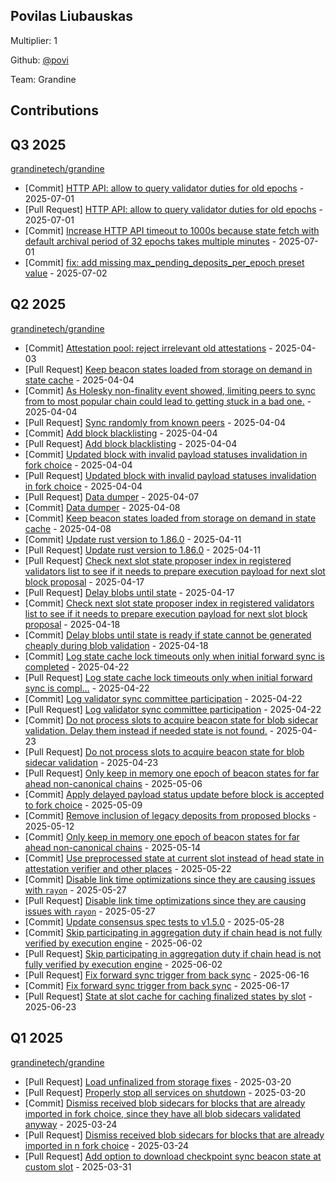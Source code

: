 
## Povilas Liubauskas
Multiplier: 1

Github: [@povi](https://github.com/povi)

Team: Grandine

## Contributions

## Q3 2025


[grandinetech/grandine](https://github.com/grandinetech/grandine)
* [Commit] [HTTP API: allow to query validator duties for old epochs](https://github.com/grandinetech/grandine/commit/4e9bc0163f566baf4f4d1cb9f451572b736648e0) - 2025-07-01
* [Pull Request] [HTTP API: allow to query validator duties for old epochs](https://github.com/grandinetech/grandine/pull/244) - 2025-07-01
* [Commit] [Increase HTTP API timeout to 1000s because state fetch with default archival period of 32 epochs takes multiple minutes](https://github.com/grandinetech/grandine/commit/97c8eff762a8326bdfdf0d5710019256f721eee2) - 2025-07-01
* [Commit] [fix: add missing max_pending_deposits_per_epoch preset value](https://github.com/grandinetech/grandine/commit/2bb1fc6c7f69de945b1500ba5979565423f0ec9f) - 2025-07-02
## Q2 2025


[grandinetech/grandine](https://github.com/grandinetech/grandine)
* [Commit] [Attestation pool: reject irrelevant old attestations](https://github.com/grandinetech/grandine/commit/79277a2a69d888544fb591613d9c03deef971ebf) - 2025-04-03
* [Pull Request] [Keep beacon states loaded from storage on demand in state cache](https://github.com/grandinetech/grandine/pull/160) - 2025-04-04
* [Commit] [As Holesky non-finality event showed, limiting peers to sync from to most popular chain could lead to getting stuck in a bad one.](https://github.com/grandinetech/grandine/commit/d9e759cdf5df2d7eac5622d80bc7fae1d22e14d9) - 2025-04-04
* [Pull Request] [Sync randomly from known peers](https://github.com/grandinetech/grandine/pull/158) - 2025-04-04
* [Commit] [Add block blacklisting](https://github.com/grandinetech/grandine/commit/e155226eccae2861fb56d0e22ae40eae85e79080) - 2025-04-04
* [Pull Request] [Add block blacklisting](https://github.com/grandinetech/grandine/pull/155) - 2025-04-04
* [Commit] [Updated block with invalid payload statuses invalidation in fork choice](https://github.com/grandinetech/grandine/commit/3648ccb37224964b750c47a77916b1249f9d2d8a) - 2025-04-04
* [Pull Request] [Updated block with invalid payload statuses invalidation in fork choice](https://github.com/grandinetech/grandine/pull/154) - 2025-04-04
* [Pull Request] [Data dumper](https://github.com/grandinetech/grandine/pull/163) - 2025-04-07
* [Commit] [Data dumper](https://github.com/grandinetech/grandine/commit/47b771c7147af84296154ed401db0dabc50208e2) - 2025-04-08
* [Commit] [Keep beacon states loaded from storage on demand in state cache](https://github.com/grandinetech/grandine/commit/ce7476aa0a0dc3eb5438814d796e2726aa07cc32) - 2025-04-08
* [Commit] [Update rust version to 1.86.0](https://github.com/grandinetech/grandine/commit/20803bbc4c198ec8aa4f0fa56880e1335b5174e1) - 2025-04-11
* [Pull Request] [Update rust version to 1.86.0](https://github.com/grandinetech/grandine/pull/172) - 2025-04-11
* [Pull Request] [Check next slot state proposer index in registered validators list to see if it needs to prepare execution payload for next slot block proposal](https://github.com/grandinetech/grandine/pull/185) - 2025-04-17
* [Pull Request] [Delay blobs until state](https://github.com/grandinetech/grandine/pull/183) - 2025-04-17
* [Commit] [Check next slot state proposer index in registered validators list to see if it needs to prepare execution payload for next slot block proposal](https://github.com/grandinetech/grandine/commit/e1af742face1a7af68fbcb8ed1845d7ade27e953) - 2025-04-18
* [Commit] [Delay blobs until state is ready if state cannot be generated cheaply during blob validation](https://github.com/grandinetech/grandine/commit/f6d472f38b7f0229b552f91f584e7c64b64ea068) - 2025-04-18
* [Commit] [Log state cache lock timeouts only when initial forward sync is completed](https://github.com/grandinetech/grandine/commit/072cf386d36ceefe43d1602d0e56675dabf1473e) - 2025-04-22
* [Pull Request] [Log state cache lock timeouts only when initial forward sync is compl…](https://github.com/grandinetech/grandine/pull/190) - 2025-04-22
* [Commit] [Log validator sync committee participation](https://github.com/grandinetech/grandine/commit/46ef4dca3670f02b307f8e1702a872738f82e9b4) - 2025-04-22
* [Pull Request] [Log validator sync committee participation](https://github.com/grandinetech/grandine/pull/188) - 2025-04-22
* [Commit] [Do not process slots to acquire beacon state for blob sidecar validation. Delay them instead if needed state is not found.](https://github.com/grandinetech/grandine/commit/1818232735c6b22de2da3d0fc007953308f8a2da) - 2025-04-23
* [Pull Request] [Do not process slots to acquire beacon state for blob sidecar validation](https://github.com/grandinetech/grandine/pull/192) - 2025-04-23
* [Pull Request] [Only keep in memory one epoch of beacon states for far ahead non-canonical chains](https://github.com/grandinetech/grandine/pull/201) - 2025-05-06
* [Commit] [Apply delayed payload status update before block is accepted to fork choice](https://github.com/grandinetech/grandine/commit/7d97118aa237f002bfa16cbc3b91fb1473150c06) - 2025-05-09
* [Commit] [Remove inclusion of legacy deposits from proposed blocks](https://github.com/grandinetech/grandine/commit/351f52c02d559c94f0b76849c5eeb3fbdb46f12a) - 2025-05-12
* [Commit] [Only keep in memory one epoch of beacon states for far ahead non-canonical chains](https://github.com/grandinetech/grandine/commit/fc5638e3cfe8445c79e3ff76936f8330ef9da06b) - 2025-05-14
* [Commit] [Use preprocessed state at current slot instead of head state in attestation verifier and other places](https://github.com/grandinetech/grandine/commit/18a073146c50890f2ae128aaf1698feaa4fbac9e) - 2025-05-22
* [Commit] [Disable link time optimizations since they are causing issues with `rayon`](https://github.com/grandinetech/grandine/commit/ab9fb5b27dfff22d065924f6ec88373eef72eba8) - 2025-05-27
* [Pull Request] [Disable link time optimizations since they are causing issues with `rayon`](https://github.com/grandinetech/grandine/pull/212) - 2025-05-27
* [Commit] [Update consensus spec tests to v1.5.0](https://github.com/grandinetech/grandine/commit/558422abfb682b4663f94ad57f106f48916e53c6) - 2025-05-28
* [Commit] [Skip participating in aggregation duty if chain head is not fully verified by execution engine](https://github.com/grandinetech/grandine/commit/38c4787ca401b5f70110f97db774acfabad36f88) - 2025-06-02
* [Pull Request] [Skip participating in aggregation duty if chain head is not fully verified by execution engine](https://github.com/grandinetech/grandine/pull/218) - 2025-06-02
* [Pull Request] [Fix forward sync trigger from back sync](https://github.com/grandinetech/grandine/pull/231) - 2025-06-16
* [Commit] [Fix forward sync trigger from back sync](https://github.com/grandinetech/grandine/commit/58a5788e0cbaf273baa3c2821c09c1cd4233dec7) - 2025-06-17
* [Pull Request] [State at slot cache for caching finalized states by slot](https://github.com/grandinetech/grandine/pull/234) - 2025-06-23
## Q1 2025

[grandinetech/grandine](https://github.com/grandinetech/grandine)
* [Pull Request] [Load unfinalized from storage fixes](https://github.com/grandinetech/grandine/pull/137) - 2025-03-20
* [Pull Request] [Properly stop all services on shutdown](https://github.com/grandinetech/grandine/pull/136) - 2025-03-20
* [Commit] [Dismiss received blob sidecars for blocks that are already imported in fork choice, since they have all blob sidecars validated anyway](https://github.com/grandinetech/grandine/commit/f67342dc9f9291817ac48314e977cdadf46b27b8) - 2025-03-24
* [Pull Request] [Dismiss received blob sidecars for blocks that are already imported in n fork choice](https://github.com/grandinetech/grandine/pull/140) - 2025-03-24
* [Pull Request] [Add option to download checkpoint sync beacon state at custom slot](https://github.com/grandinetech/grandine/pull/144) - 2025-03-31
